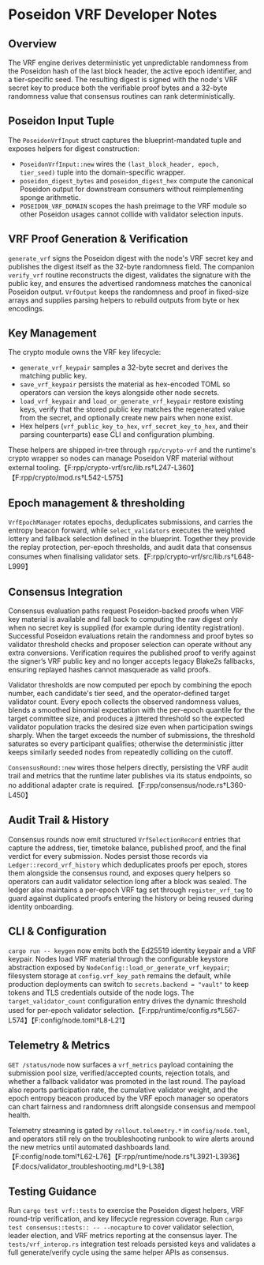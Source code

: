 # Poseidon VRF Developer Notes

## Overview
The VRF engine derives deterministic yet unpredictable randomness from the
Poseidon hash of the last block header, the active epoch identifier, and a
tier-specific seed. The resulting digest is signed with the node's VRF secret
key to produce both the verifiable proof bytes and a 32-byte randomness value
that consensus routines can rank deterministically.

## Poseidon Input Tuple
The `PoseidonVrfInput` struct captures the blueprint-mandated tuple and exposes
helpers for digest construction:

- `PoseidonVrfInput::new` wires the `(last_block_header, epoch, tier_seed)`
  tuple into the domain-specific wrapper.
- `poseidon_digest_bytes` and `poseidon_digest_hex` compute the canonical
  Poseidon output for downstream consumers without reimplementing sponge
  arithmetic.
- `POSEIDON_VRF_DOMAIN` scopes the hash preimage to the VRF module so other
  Poseidon usages cannot collide with validator selection inputs.

## VRF Proof Generation & Verification
`generate_vrf` signs the Poseidon digest with the node's VRF secret key and
publishes the digest itself as the 32-byte randomness field. The companion
`verify_vrf` routine reconstructs the digest, validates the signature with the
public key, and ensures the advertised randomness matches the canonical
Poseidon output. `VrfOutput` keeps the randomness and proof in fixed-size
arrays and supplies parsing helpers to rebuild outputs from byte or hex
encodings.

## Key Management
The crypto module owns the VRF key lifecycle:

- `generate_vrf_keypair` samples a 32-byte secret and derives the matching
  public key.
- `save_vrf_keypair` persists the material as hex-encoded TOML so operators can
  version the keys alongside other node secrets.
- `load_vrf_keypair` and `load_or_generate_vrf_keypair` restore existing keys,
  verify that the stored public key matches the regenerated value from the
  secret, and optionally create new pairs when none exist.
- Hex helpers (`vrf_public_key_to_hex`, `vrf_secret_key_to_hex`, and their
  parsing counterparts) ease CLI and configuration plumbing.

These helpers are shipped in-tree through `rpp/crypto-vrf` and the runtime's
crypto wrapper so nodes can manage Poseidon VRF material without external
tooling.【F:rpp/crypto-vrf/src/lib.rs†L247-L360】【F:rpp/crypto/mod.rs†L542-L575】

## Epoch management & thresholding

`VrfEpochManager` rotates epochs, deduplicates submissions, and carries the
entropy beacon forward, while `select_validators` executes the weighted lottery
and fallback selection defined in the blueprint. Together they provide the
replay protection, per-epoch thresholds, and audit data that consensus consumes
when finalising validator sets.【F:rpp/crypto-vrf/src/lib.rs†L648-L999】

## Consensus Integration
Consensus evaluation paths request Poseidon-backed proofs when VRF key material
is available and fall back to computing the raw digest only when no secret key
is supplied (for example during identity registration). Successful Poseidon
evaluations retain the randomness and proof bytes so validator threshold checks
and proposer selection can operate without any extra conversions. Verification
requires the published proof to verify against the signer’s VRF public key and
no longer accepts legacy Blake2s fallbacks, ensuring replayed hashes cannot
masquerade as valid proofs.

Validator thresholds are now computed per epoch by combining the epoch number,
each candidate's tier seed, and the operator-defined target validator count.
Every epoch collects the observed randomness values, blends a smoothed
binomial expectation with the per-epoch quantile for the target committee size,
and produces a jittered threshold so the expected validator population tracks
the desired size even when participation swings sharply. When the target
exceeds the number of submissions, the threshold saturates so every participant
qualifies; otherwise the deterministic jitter keeps similarly seeded nodes from
repeatedly colliding on the cutoff.

`ConsensusRound::new` wires those helpers directly, persisting the VRF audit
trail and metrics that the runtime later publishes via its status endpoints, so
no additional adapter crate is required.【F:rpp/consensus/node.rs†L360-L450】

## Audit Trail & History
Consensus rounds now emit structured `VrfSelectionRecord` entries that capture
the address, tier, timetoke balance, published proof, and the final verdict for
every submission. Nodes persist those records via `Ledger::record_vrf_history`
which deduplicates proofs per epoch, stores them alongside the consensus
round, and exposes query helpers so operators can audit validator selection
long after a block was sealed. The ledger also maintains a per-epoch VRF tag
set through `register_vrf_tag` to guard against duplicated proofs entering the
history or being reused during identity onboarding.

## CLI & Configuration
`cargo run -- keygen` now emits both the Ed25519 identity keypair and a VRF
keypair. Nodes load VRF material through the configurable keystore abstraction
exposed by `NodeConfig::load_or_generate_vrf_keypair`; filesystem storage at
`config.vrf_key_path` remains the default, while production deployments can
switch to `secrets.backend = "vault"` to keep tokens and TLS credentials
outside of the node logs. The `target_validator_count` configuration entry
drives the dynamic threshold used for per-epoch validator selection.【F:rpp/runtime/config.rs†L567-L574】【F:config/node.toml†L8-L21】

## Telemetry & Metrics
`GET /status/node` now surfaces a `vrf_metrics` payload containing the submission
pool size, verified/accepted counts, rejection totals, and whether a fallback
validator was promoted in the last round. The payload also reports participation
rate, the cumulative validator weight, and the epoch entropy beacon produced by
the VRF epoch manager so operators can chart fairness and randomness drift
alongside consensus and mempool health.

Telemetry streaming is gated by `rollout.telemetry.*` in `config/node.toml`, and
operators still rely on the troubleshooting runbook to wire alerts around the
new metrics until automated dashboards land.【F:config/node.toml†L62-L76】【F:rpp/runtime/node.rs†L3921-L3936】【F:docs/validator_troubleshooting.md†L9-L38】

## Testing Guidance
Run `cargo test vrf::tests` to exercise the Poseidon digest helpers, VRF
round-trip verification, and key lifecycle regression coverage. Run
`cargo test consensus::tests:: -- --nocapture` to cover validator selection,
leader election, and VRF metrics reporting at the consensus layer. The
`tests/vrf_interop.rs` integration test reloads persisted keys and validates a
full generate/verify cycle using the same helper APIs as consensus.
